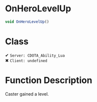 # OnHeroLevelUp
```js
void OnHeroLevelUp()
```
# Class
✔ `Server: CDOTA_Ability_Lua`  
✖ `Client: undefined`  

# Function Description
Caster gained a level.
